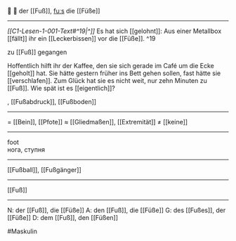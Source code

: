 👣 🔵 der [[Fuß]], [fuːs](https://youglish.com/pronounce/Fuß/german)
die [[Füße]]

---
*[[C1-Lesen-1-001-Text#^19|^]]* Es hat sich [[gelohnt]]: Aus einer Metallbox [[fällt]] ihr ein [[Leckerbissen]] vor die [[Füße]]. ^19


zu [[Fuß]] gegangen

Hoffentlich hilft ihr der Kaffee, den sie sich gerade im Café um die Ecke [[geholt]] hat. Sie hätte gestern früher ins Bett gehen sollen, fast hätte sie [[verschlafen]]. Zum Glück hat sie es nicht weit, nur zehn Minuten zu [[Fuß]]. Wie spät ist es [[eigentlich]]? 

, [[Fußabdruck]], [[Fußboden]]

---
= [[Bein]], [[Pfote]]
≈ [[Gliedmaßen]], [[Extremität]]
≠ [[keine]]

---
foot  
нога, ступня

---
[[Fußball]], [[Fußgänger]]

---
[[Fuß]]


---
N: der [[Fuß]], die [[Füße]]
A: den [[Fuß]], die [[Füße]]
G: des [[Fußes]], der [[Füße]]
D: dem [[Fuß]], den [[Füßen]]


#Maskulin 